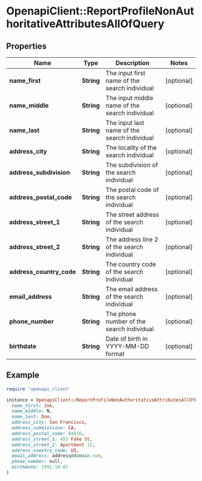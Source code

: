 # OpenapiClient::ReportProfileNonAuthoritativeAttributesAllOfQuery

## Properties

| Name | Type | Description | Notes |
| ---- | ---- | ----------- | ----- |
| **name_first** | **String** | The input first name of the search individual | [optional] |
| **name_middle** | **String** | The input middle name of the search individual | [optional] |
| **name_last** | **String** | The input last name of the search individual | [optional] |
| **address_city** | **String** | The locality of the search individual | [optional] |
| **address_subdivision** | **String** | The subdivision of the search individual | [optional] |
| **address_postal_code** | **String** | The postal code of the search individual | [optional] |
| **address_street_1** | **String** | The street address of the search individual | [optional] |
| **address_street_2** | **String** | The address line 2 of the search individual | [optional] |
| **address_country_code** | **String** | The country code of the search individual | [optional] |
| **email_address** | **String** | The email address of the search individual | [optional] |
| **phone_number** | **String** | The phone number of the search individual | [optional] |
| **birthdate** | **String** | Date of birth in YYYY-MM-DD format | [optional] |

## Example

```ruby
require 'openapi_client'

instance = OpenapiClient::ReportProfileNonAuthoritativeAttributesAllOfQuery.new(
  name_first: Joe,
  name_middle: N,
  name_last: Doe,
  address_city: San Francisco,
  address_subdivision: CA,
  address_postal_code: 94016,
  address_street_1: 455 Fake St,
  address_street_2: Apartment 12,
  address_country_code: US,
  email_address: address@domain.com,
  phone_number: null,
  birthdate: 1991-10-07
)
```

